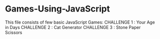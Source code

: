 # Games-Using-JavaScript

This file consists of few basic JavaScript Games: 
CHALLENGE 1 : Your Age in Days
CHALLENGE 2 : Cat Generator
CHALLENGE 3 : Stone Paper Scissors



